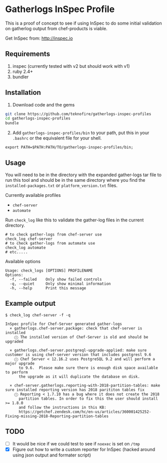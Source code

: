 # Gatherlogs InSpec Profile

This is a proof of concept to see if using InSpec to do some initial
validation on gatherlog output from chef-products is viable.

Get InSpec from: http://inspec.io

## Requirements

1. inspec (currently tested with v2 but should work with v1)
2. ruby 2.4+
3. bundler

## Installation

1. Download code and the gems

  ```bash
  git clone https://github.com/teknofire/gatherlogs-inspec-profiles
  cd gatherlogs-inspec-profiles
  bundle
  ```

2. Add `gatherlogs-inspec-profiles/bin` to your path, put this in your `.bashrc` or the equivalent file for your shell.

  ```
  export PATH=$PATH:PATH/TO/gatherlogs-inspec-profiles/bin;
  ```

## Usage

You will need to be in the directory with the expanded gather-logs tar file to run this tool and should be in the same directory where you find the `installed-packages.txt` or `platform_version.txt` files.

Currently available profiles
  * `chef-server`
  * `automate`

Run `check_log` like this to validate the gather-log files in the current directory.

```
# to check gather-logs from chef-server use
check_log chef-server
# to check gather-logs from automate use
check_log automate
# etc.....
```

Available options

```
Usage: check_logs [OPTIONS] PROFILENAME
Options:
  -f, --failed    Only show failed controls
  -q, --quiet     Only show minimal information
  -h, --help      Print this message
```

## Example output

```
$ check_log chef-server -f -q

InSpec profile for Chef-Server generated gather-logs
  × gatherlogs.chef-server.package: check that chef-server is installed
    ⓘ The installed version of Chef-Server is old and should be upgraded

  × gatherlogs.chef-server.postgreql-upgrade-applied: make sure customer is using chef-server version that includes postgresl 9.6
    ⓘ Chef Server < 12.16.2 uses PostgreSQL 9.2 and will perform a major upgrade
      to 9.6.  Please make sure there is enough disk space available to perform
      the upgrade as it will duplicate the database on disk.

  × chef-server.gatherlogs.reporting-with-2018-partition-tables: make sure installed reporting version has 2018 parititon tables fix
    ⓘ Reporting < 1.7.10 has a bug where it does not create the 2018
      partition tables. In order to fix this the user should install >= 1.8.0
      and follow the instructions in this KB:
      https://getchef.zendesk.com/hc/en-us/articles/360001425252-Fixing-missing-2018-Reporting-partition-tables
```

## TODO

* [ ] It would be nice if we could test to see if `noexec` is set on `/tmp`
* [x] Figure out how to write a custom reporter for InSpec (hacked around using json output and formater script)
